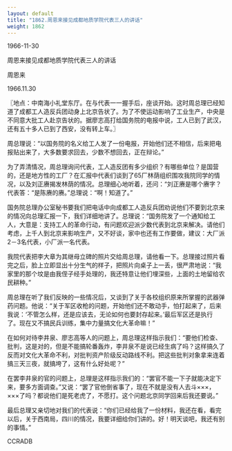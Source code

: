 ```yaml
---
layout: default
title: "1862.周恩来接见成都地质学院代表三人的讲话"
weight: 1862
---
```


1966-11-30

周恩来接见成都地质学院代表三人的讲话

周恩来

1966.11.30

〖地点：中南海小礼堂东厅。在与代表一一握手后，座谈开始。这时周总理已经知道了成都工人造反兵团动身上北京告状了。为了不使运动影响了工业生产，中央是不同意大批工人赴京告状的。据廖志高打给国务院的电报中说，工人已到了武汉，还有五十多人已到了西安，没有转上车。〗

周总理说：“以国务院的名义给工人发了一份电报，开始他们还不相信，后来把电报贴出来了，大多数要求回去，少数不想回去，正在辩论。”

为了弄清情况，周总理询问代表，工人造反团有多少组织？有哪些单位？是国营的，还是地方性的工厂？在汇报中代表们谈到了65厂林荫组织围攻我院同学的情况，以及刘正赓揭发林荫的情况。总理细心地听着，还问：“刘正赓是哪个赓字？代表答：“是陈赓的赓。”总理说：“啊！知道了。”

国务院总理办公室秘书要我们把电话中向成都工人造反兵团劝说他们不要到北京来的情况向总理汇报一下，我们详细地讲了。总理说：“国务院发了一个通知给工人，大意是：支持工人的革命行动，有问题欢迎派少数代表到北京来解决。请他们考虑，上千人到北京来影响生产，又不好谈，家中也还有工作要做，建议：大厂派2－3名代表，小厂派一名代表。

我院代表把李大章为其继母立碑的照片交给周总理，请他看一下。总理接过照片看完之后，脸上立即显出十分生气的样子，把照片向桌子上一丢，很严肃地说：“我家里的那个坟是由我侄子经手处理的，我还特意让他们埋深些，上面的土地留给农民耕种。”

周总理在听了我们反映的一些情况后，又谈到了关于各校组织原来所掌握的武器弹药问题。他说：“关于军区收枪的问题，开始他们还不敢动手，怕打起来了，后来我说：‘不管怎么样，还是应该去，无论如何也要封存起来。’最后军区还是执行了。现在又不搞民兵训练，集中力量搞文化大革命嘛！”

在如何对待李井泉、廖志高等人的问题上，周总理这样指示我们：“要他们检查、批判，这是对的，但是不能搞轮番轰炸，李井泉不是说已经生病了吗？这样搞久了反而对文化大革命不利，对批判资产阶级反动路线不利。把这些批判对象拿来连着搞三天三夜，就搞垮了，这有什么好处呢？”

在罢李井泉的官的问题上，总理是这样指示我们的：“罢官不能一下子就能决定下来，要多方面调查。”又说：“罢了官他倒省事了，现在不就是没有人去斗×××，×××了吗？都说他们是死老虎了，不愿打。这个问题北京同学回来后我还要说。”

最后总理又亲切地对我们的代表说：“你们已经给我了一份材料，我还在看，看完以后，关于西南局，四川的情况，我要详细给你们讲的。好！明天谈吧，我还有别的事情。”

CCRADB


